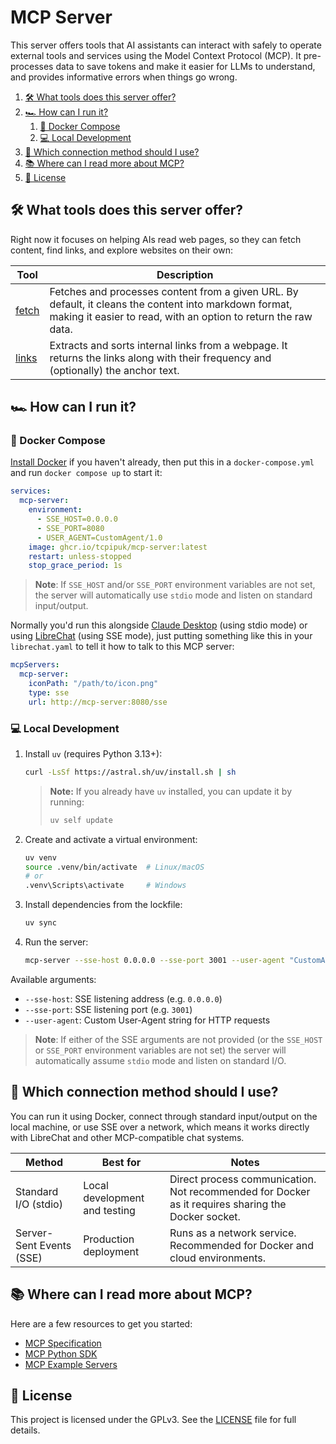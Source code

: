 # MCP Server

This server offers tools that AI assistants can interact with safely to operate external tools and
services using the Model Context Protocol (MCP). It pre-processes data to save tokens and make it
easier for LLMs to understand, and provides informative errors when things go wrong.

1. [🛠️ What tools does this server offer?](#️-what-tools-does-this-server-offer)
2. [🏎️ How can I run it?](#️-how-can-i-run-it)
   1. [🐋 Docker Compose](#-docker-compose)
   2. [💻 Local Development](#-local-development)
3. [🔌 Which connection method should I use?](#-which-connection-method-should-i-use)
4. [📚 Where can I read more about MCP?](#-where-can-i-read-more-about-mcp)
5. [📄 License](#-license)

## 🛠️ What tools does this server offer?

Right now it focuses on helping AIs read web pages, so they can fetch content, find links, and
explore websites on their own:

| Tool | Description |
|------|-------------|
| [fetch](docs/fetch.md) | Fetches and processes content from a given URL. By default, it cleans the content into markdown format, making it easier to read, with an option to return the raw data. |
| [links](docs/links.md) | Extracts and sorts internal links from a webpage. It returns the links along with their frequency and (optionally) the anchor text. |

## 🏎️ How can I run it?

### 🐋 Docker Compose

[Install Docker](https://docs.docker.com/engine/install/) if you haven't already, then put this in
a `docker-compose.yml` and run `docker compose up` to start it:

```yaml:docker-compose.yml
services:
  mcp-server:
    environment:
      - SSE_HOST=0.0.0.0
      - SSE_PORT=8080
      - USER_AGENT=CustomAgent/1.0
    image: ghcr.io/tcpipuk/mcp-server:latest
    restart: unless-stopped
    stop_grace_period: 1s
```

> **Note**: If `SSE_HOST` and/or `SSE_PORT` environment variables are not set, the server will
> automatically use `stdio` mode and listen on standard input/output.

Normally you'd run this alongside [Claude Desktop](https://modelcontextprotocol.io/quickstart/user)
(using stdio mode) or using [LibreChat](https://www.librechat.ai/docs/local) (using SSE mode), just
putting something like this in your `librechat.yaml` to tell it how to talk to this MCP server:

```yaml:librechat.yaml
mcpServers:
  mcp-server:
    iconPath: "/path/to/icon.png"
    type: sse
    url: http://mcp-server:8080/sse
```

### 💻 Local Development

1. Install `uv` (requires Python 3.13+):

   ```bash
   curl -LsSf https://astral.sh/uv/install.sh | sh
   ```

   > **Note:** If you already have `uv` installed, you can update it by running:
   >
   > ```bash
   > uv self update
   > ```

2. Create and activate a virtual environment:

   ```bash
   uv venv
   source .venv/bin/activate  # Linux/macOS
   # or
   .venv\Scripts\activate     # Windows
   ```

3. Install dependencies from the lockfile:

   ```bash
   uv sync
   ```

4. Run the server:

   ```bash
   mcp-server --sse-host 0.0.0.0 --sse-port 3001 --user-agent "CustomAgent/1.0"
   ```

Available arguments:

- `--sse-host`: SSE listening address (e.g. `0.0.0.0`)
- `--sse-port`: SSE listening port (e.g. `3001`)
- `--user-agent`: Custom User-Agent string for HTTP requests

> **Note**: If either of the SSE arguments are not provided (or the `SSE_HOST` or `SSE_PORT`
> environment variables are not set) the server will automatically assume `stdio` mode and
> listen on standard I/O.

## 🔌 Which connection method should I use?

You can run it using Docker, connect through standard input/output on the local machine, or use SSE
over a network, which means it works directly with LibreChat and other MCP-compatible chat systems.

| Method | Best for | Notes |
|--------|----------|--------|
| Standard I/O (stdio) | Local development and testing | Direct process communication. Not recommended for Docker as it requires sharing the Docker socket. |
| Server-Sent Events (SSE) | Production deployment | Runs as a network service. Recommended for Docker and cloud environments. |

## 📚 Where can I read more about MCP?

Here are a few resources to get you started:

- [MCP Specification](https://spec.modelcontextprotocol.io/)
- [MCP Python SDK](https://github.com/modelcontextprotocol/python-sdk)
- [MCP Example Servers](https://github.com/modelcontextprotocol/servers)

## 📄 License

This project is licensed under the GPLv3. See the [LICENSE](LICENSE) file for full details.

